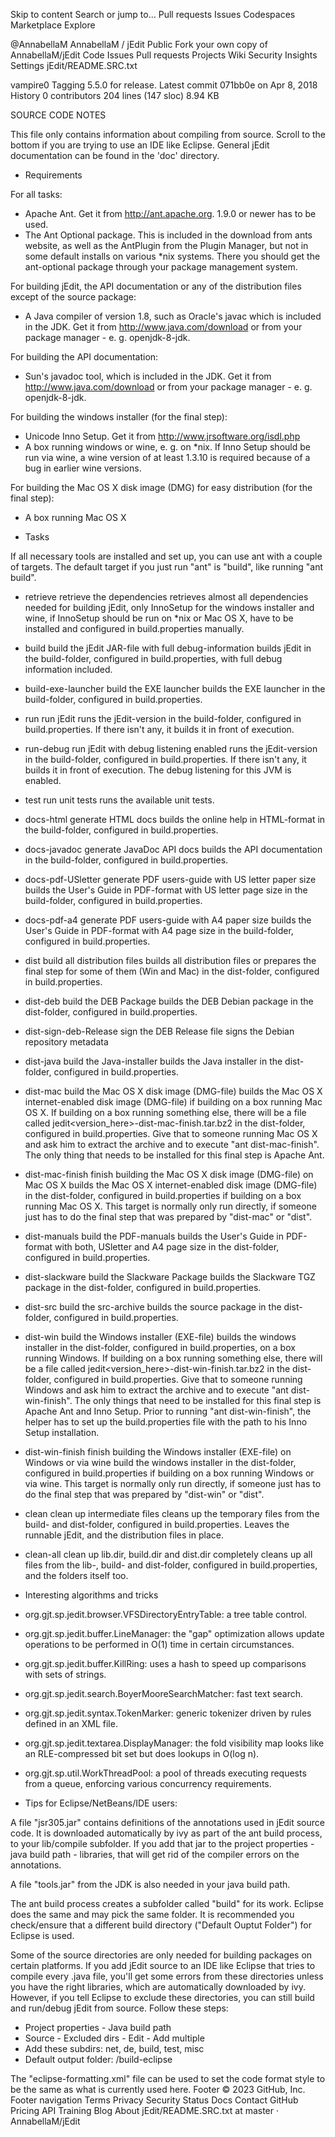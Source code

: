 Skip to content
Search or jump to…
Pull requests
Issues
Codespaces
Marketplace
Explore
 
@AnnabellaM 
AnnabellaM
/
jEdit
Public
Fork your own copy of AnnabellaM/jEdit
Code
Issues
Pull requests
Projects
Wiki
Security
Insights
Settings
jEdit/README.SRC.txt

vampire0 Tagging 5.5.0 for release.
Latest commit 071bb0e on Apr 8, 2018
 History
 0 contributors
204 lines (147 sloc)  8.94 KB

SOURCE CODE NOTES

This file only contains information about compiling from source.
Scroll to the bottom if you are trying to use an IDE like Eclipse.
General jEdit documentation can be found in the 'doc' directory.

* Requirements

 For all tasks:

  - Apache Ant. Get it from <http://ant.apache.org>.
    1.9.0 or newer has to be used.
  - The Ant Optional package. This is included in the download from ants website,
    as well as the AntPlugin from the Plugin Manager,
    but not in some default installs on various *nix systems.
    There you should get the ant-optional package through your
    package management system.

 For building jEdit, the API documentation or any of the
 distribution files except of the source package:

  - A Java compiler of version 1.8, such as Oracle's javac which is
    included in the JDK. Get it from <http://www.java.com/download>
    or from your package manager - e. g. openjdk-8-jdk.

 For building the API documentation:

  - Sun's javadoc tool, which is included in the JDK.
    Get it from <http://www.java.com/download> or from your package
    manager - e. g. openjdk-8-jdk.

 For building the windows installer (for the final step):

  - Unicode Inno Setup. Get it from <http://www.jrsoftware.org/isdl.php>
  - A box running windows or wine, e. g. on *nix. If Inno Setup should be
    run via wine, a wine version of at least 1.3.10 is required because
    of a bug in earlier wine versions.

 For building the Mac OS X disk image (DMG) for easy distribution
 (for the final step):

  - A box running Mac OS X


* Tasks

 If all necessary tools are installed and set up, you can use ant with a couple of targets.
 The default target if you just run "ant" is "build", like running "ant build".

 - retrieve                retrieve the dependencies
  retrieves almost all dependencies needed for building jEdit, only InnoSetup for the
  windows installer and wine, if InnoSetup should be run on *nix or Mac OS X, have to
  be installed and configured in build.properties manually.

 - build                   build the jEdit JAR-file with full debug-information
  builds jEdit in the build-folder, configured in build.properties,
  with full debug information included.

 - build-exe-launcher      build the EXE launcher
  builds the EXE launcher in the build-folder, configured in build.properties.

 - run                     run jEdit
  runs the jEdit-version in the build-folder, configured in build.properties.
  If there isn't any, it builds it in front of execution.

 - run-debug               run jEdit with debug listening enabled
  runs the jEdit-version in the build-folder, configured in build.properties.
  If there isn't any, it builds it in front of execution.
  The debug listening for this JVM is enabled.

 - test                    run unit tests
  runs the available unit tests.

 - docs-html               generate HTML docs
  builds the online help in HTML-format in the build-folder, configured in build.properties.

 - docs-javadoc            generate JavaDoc API docs
  builds the API documentation in the build-folder, configured in build.properties.

 - docs-pdf-USletter       generate PDF users-guide with US letter paper size
  builds the User's Guide in PDF-format with US letter page size
  in the build-folder, configured in build.properties.

 - docs-pdf-a4             generate PDF users-guide with A4 paper size
  builds the User's Guide in PDF-format with A4 page size
  in the build-folder, configured in build.properties.

 - dist                    build all distribution files
  builds all distribution files or prepares the final step for some of them (Win and Mac)
  in the dist-folder, configured in build.properties.

 - dist-deb                build the DEB Package
  builds the DEB Debian package in the dist-folder, configured in build.properties.

 - dist-sign-deb-Release   sign the DEB Release file
  signs the Debian repository metadata

 - dist-java               build the Java-installer
  builds the Java installer in the dist-folder, configured in build.properties.

 - dist-mac                build the Mac OS X disk image (DMG-file)
  builds the Mac OS X internet-enabled disk image (DMG-file) if building on a box
  running Mac OS X. If building on a box running something else, there will be a file
  called jedit<version_here>-dist-mac-finish.tar.bz2 in the dist-folder,
  configured in build.properties. Give that to someone running Mac OS X and ask him
  to extract the archive and to execute "ant dist-mac-finish".
  The only thing that needs to be installed for this final step is Apache Ant.

 - dist-mac-finish         finish building the Mac OS X disk image (DMG-file) on Mac OS X
  builds the Mac OS X internet-enabled disk image (DMG-file) in the dist-folder,
  configured in build.properties if building on a box running Mac OS X.
  This target is normally only run directly, if someone just has to do
  the final step that was prepared by "dist-mac" or "dist".

 - dist-manuals            build the PDF-manuals
  builds the User's Guide in PDF-format with both, USletter and A4 page size
  in the dist-folder, configured in build.properties.

 - dist-slackware          build the Slackware Package
  builds the Slackware TGZ package in the dist-folder, configured in build.properties.

 - dist-src                build the src-archive
  builds the source package in the dist-folder, configured in build.properties.

 - dist-win                build the Windows installer (EXE-file)
  builds the windows installer in the dist-folder, configured in build.properties,
  on a box running Windows. If building on a box running something else, there will be
  a file called jedit<version_here>-dist-win-finish.tar.bz2 in the dist-folder,
  configured in build.properties. Give that to someone running Windows and ask him
  to extract the archive and to execute "ant dist-win-finish".
  The only things that need to be installed for this final step is Apache Ant
  and Inno Setup. Prior to running "ant dist-win-finish", the helper has to set
  up the build.properties file with the path to his Inno Setup installation.

 - dist-win-finish         finish building the Windows installer (EXE-file) on Windows or via wine
  build the windows installer in the dist-folder, configured in build.properties if
  building on a box running Windows or via wine. This target is normally only run directly, if
  someone just has to do the final step that was prepared by "dist-win" or "dist".

 - clean                   clean up intermediate files
  cleans up the temporary files from the build- and dist-folder, configured in build.properties.
  Leaves the runnable jEdit, and the distribution files in place.

 - clean-all               clean up lib.dir, build.dir and dist.dir completely
  cleans up all files from the lib-, build- and dist-folder, configured in build.properties,
  and the folders itself too.



* Interesting algorithms and tricks

 - org.gjt.sp.jedit.browser.VFSDirectoryEntryTable: a tree table control.

 - org.gjt.sp.jedit.buffer.LineManager: the "gap" optimization allows
   update operations to be performed in O(1) time in certain
   circumstances.

 - org.gjt.sp.jedit.buffer.KillRing: uses a hash to speed up comparisons
   with sets of strings.

 - org.gjt.sp.jedit.search.BoyerMooreSearchMatcher: fast text search.

 - org.gjt.sp.jedit.syntax.TokenMarker: generic tokenizer driven by rules
   defined in an XML file.

 - org.gjt.sp.jedit.textarea.DisplayManager: the fold visibility map
   looks like an RLE-compressed bit set but does lookups in O(log n).

 - org.gjt.sp.util.WorkThreadPool: a pool of threads executing requests
   from a queue, enforcing various concurrency requirements.



* Tips for Eclipse/NetBeans/IDE users:

A file "jsr305.jar" contains definitions of the annotations
used in jEdit source code. It is downloaded automatically by ivy
as part of the ant build process, to your lib/compile subfolder.
If you add that jar to the
project properties - java build path - libraries, that will
get rid of the compiler errors on the annotations.

A file "tools.jar" from the JDK is also needed in your
java build path.

The ant build process creates a subfolder called "build" for its work.
Eclipse does the same and may pick the same folder.
It is recommended you check/ensure that a different build
directory ("Default Ouptut Folder") for Eclipse is used.

Some of the source directories are only needed for building packages on
certain platforms. If you add jEdit source to an IDE like Eclipse that tries
to compile every .java file, you'll get some errors from these directories unless
you have the right libraries, which are automatically downloaded by ivy.
However, if you tell Eclipse to exclude these directories,
you can still build and run/debug jEdit from source. Follow these steps:

 - Project properties - Java build path
 - Source - Excluded dirs - Edit - Add multiple
 - Add these subdirs: net, de, build, test, misc
 - Default output folder: /build-eclipse

The "eclipse-formatting.xml" file can be used to set the
code format style to be the same as what is currently used here.
Footer
© 2023 GitHub, Inc.
Footer navigation
Terms
Privacy
Security
Status
Docs
Contact GitHub
Pricing
API
Training
Blog
About
jEdit/README.SRC.txt at master · AnnabellaM/jEdit
